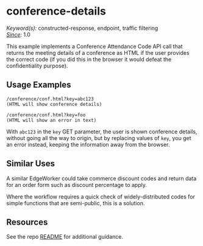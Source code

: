 # conference-details

*Keyword(s):* constructed-response, endpoint, traffic filtering<br>
*[Since](https://learn.akamai.com/en-us/webhelp/edgeworkers/edgeworkers-user-guide/GUID-14077BCA-0D9F-422C-8273-2F3E37339D5B.html):* 1.0

This example implements a Conference Attendance Code API call that returns the meeting details of a conference as HTML if the user provides the correct code (if you did this in the browser it would defeat the confidentiality purpose).

## Usage Examples

    /conference/conf.html?key=abc123
    (HTML will show conference details)

    /conference/conf.html?key=foo
    (HTML will show an error in text)

With `abc123` in the `key` GET parameter, the user is shown conference details, without going all the way to origin, but by replacing values of `key`, you get an error instead, keeping the information away from the browser.

## Similar Uses

A similar EdgeWorker could take commerce discount codes and return data for an order form such as discount percentage to apply.

Where the workflow requires a quick check of widely-distributed codes for simple functions that are semi-public, this is a solution.

## Resources
See the repo [README](https://github.com/akamai/edgeworkers-examples#Resources) for additional guidance.